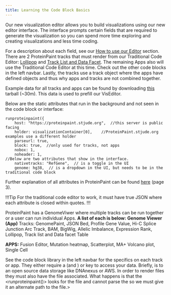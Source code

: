 ```yaml
---
title: Learning the Code Block Basics
---
```

Our new visualization editor allows you to build visualizations using our new editor interface. The interface prompts certain fields that are required to generate the visualization so you can spend more time exploring and creating visualizations and less time coding. 

For a description about each field, see our [How to use our Editor](https://university.stjude.cloud/docs/visualization-community/editors/) section. There are 2 ProteinPaint tracks that must render from our Traditional Code Editor: [Lollipop](https://university.stjude.cloud/docs/visualization-community/library/lollipop/) and [Track List and Data Facet](https://university.stjude.cloud/docs/visualization-community/library/facet/). The remaining Apps also will use the Traditional Code Editor at this time. Check out the other code blocks in the left navbar. Lastly, the tracks use a track object where the apps have defined objects and thus why apps and tracks are not combined together. 

Example data for all tracks and apps can be found by downloading [this](https://pecan.stjude.cloud/static/pp-support/pp.demo.tgz) tarball (~30m). This data is used to prefill our VisEditor. 

Below are the static attributes that run in the background and not seen in the code block or interface:

```JS
runproteinpaint({
    host: "https://proteinpaint.stjude.org",  //this server is public facing 
    holder: visualizationContainer[0],    //ProteinPaint.stjude.org examples use a different holder
    parseurl: true,
    block: true,  //only used for tracks, not apps 
    nobox: 1,
    noheader: 1,
//Below are two attributes that show in the interface. 
    nativetracks: "RefGene",  // is a toggle in the UI
    genome: hg38,  // is a dropdown in the UI, but needs to be in the traditional code block
```

Further explanation of all attributes in ProteinPaint can be found [here](https://docs.google.com/document/d/1ZnPZKSSajWyNISSLELMozKxrZHQbdxQkkkQFnxw6zTs/edit#heading=h.6spyog171fm9) (page 3).

!!!Tip
For the traditional code editor to work, it must have true JSON where each attribute is closed within quotes.
!!!

ProteinPaint has a GenomeViwer where multiple tracks can be run together or a user can run individual Apps. 
**A list of each is below:**
**Genome Viewer (App)**
Tracks:
GenomePaint,
JSON Bed,
Profile Gene Value,
Hi-C
Splice Junction
Arc Track,
BAM,
BigWig,
Allelic Imbalance,
Expression Rank,
Lollipop,
Track list and Data facet Table

**APPS:**
Fusion Editor,
Mutation heatmap,
Scatterplot,
MA+ Volcano plot,
Single Cell

See the code block library in the left navbar for the specifics on each track or app. They either require a <url> (and <indexURL>) or <file> key to access your data. Briefly, <url> is to an open source data storage like DNAnexus or AWS. In order to render <gz> files they must also have the <tbi> file associated. What happens is that the <runproteinpaint()> looks for the <tbi> file and cannot parse the <gz> so we must give it an alternate path to the <tbi> file.>






